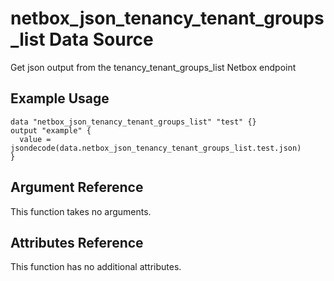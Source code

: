 # netbox\_json\_tenancy\_tenant\_groups\_list Data Source

Get json output from the tenancy_tenant_groups_list Netbox endpoint

## Example Usage

```hcl
data "netbox_json_tenancy_tenant_groups_list" "test" {}
output "example" {
  value = jsondecode(data.netbox_json_tenancy_tenant_groups_list.test.json)
}
```

## Argument Reference

This function takes no arguments.

## Attributes Reference

This function has no additional attributes.

